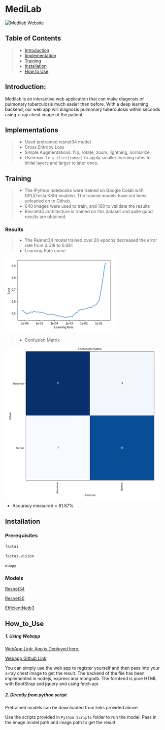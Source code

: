 # MediLab

![Medilab Website](https://github.com/chetanpandey1266/HackInIndia/blob/master/gif/website.gif)

## Table of Contents
>- [Introduction](#Introduction)
>- [Implementation](#Implementations)
>- [Training](#Training)
>- [Installation](#Prerequisites)
>- [How to Use](#How_to_Use)

## Introduction:
Medilab is an interactive web application that can make diagnosis of pulmonary tuberculosis much easier than before. With a deep learning backend, our web app will diagnosis pulmonary tuberculosis within seconds using x-ray chest image of the patient.

## Implementations

>- Used pretrained resnet34 model
>- Cross Entropy Loss 
>- Simple Augmentations: flip, rotate, zoom, lightning, normalize
>- Used `max_lr = slice(range)` to apply smaller learning rates to initial layers and larger to later ones.

## Training
>- The IPython notebooks were trained on Google Colab with GPU(Tesla K80) enabled. The trained models have not been uploaded on to Github.
>- 640 images were used to train, and 160 to validate the results
>- Resnet34 architecture is trained on this dataset and quite good results are obtained.
### Results
>- The Resnet34 model trained over 20 epochs decreased the error rate from 0.518 to 0.081
>- Learning Rate curve 

![Image04](https://raw.githubusercontent.com/Rohitv97/Diagnosing-TB/master/resnet34-LR.PNG)
>- Confusion Matrix

![Image05](https://raw.githubusercontent.com/Rohitv97/Diagnosing-TB/master/resnet50-confusion-matrix.PNG)
- Accuracy measured = 91.87%

## Installation 

### Prerequisites

`fastai`

`fastai.vision`

`numpy`

### Models

[Resnet34](https://drive.google.com/file/d/1-183IuG42Sh6p4Kk6ok_DJw_PGtbNVSl/view)

[Resnet50](https://drive.google.com/file/d/166O3ZycmVeNc4LYDyTy1kdc6HETbhNJ3/view?usp=sharing)

[EfficientNetb3](https://drive.google.com/file/d/1F2RamM03oBahviwY93XCnrpNuTKobMzn/view?usp=sharing)

## How_to_Use

##### 1. Using Webapp

[WebApp Link: App is Deployed here.](https://tbdetector.herokuapp.com/)

[Webapp Github Link](https://github.com/hritikraj31/HackInIndia)

You can simply use the web app to register yourself and then pass into your x-ray chest image to get the result.
The backend of the file has been implemented in nodejs, express and mongodb. The forntend is pure HTML with BootStrap and jquery and using fetch api.

##### 2. Directly from python script
Pretrained models can be downloaded from links provided above.

Use the scripts provided in `Python Scripts` folder to run the model.
Pass in the image model path and image path to get the result


